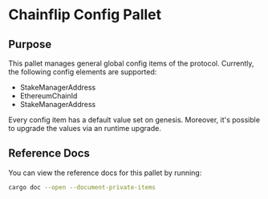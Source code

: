 # Chainflip Config Pallet
## Purpose

This pallet manages general global config items of the protocol. Currently, the following config elements are supported:

- StakeManagerAddress
- EthereumChainId
- StakeManagerAddress

Every config item has a default value set on genesis. Moreover, it's possible to 
upgrade the values via an runtime upgrade.
## Reference Docs

You can view the reference docs for this pallet by running:

```sh
cargo doc --open --document-private-items
```
